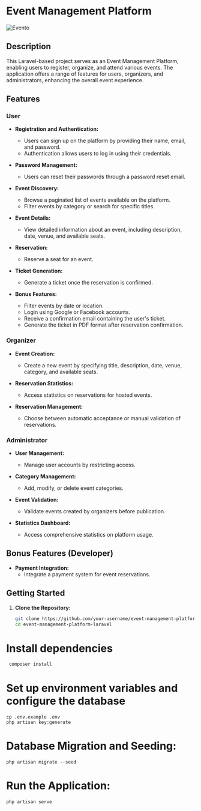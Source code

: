# Event Management Platform

![Evento](https://github.com/Youcode-Classe-E-2023-2024/Benfill_Evento/assets/109225791/3dd63499-15f9-4428-9761-aaf0a70fb667)

## Description

This Laravel-based project serves as an Event Management Platform, enabling users to register, organize, and attend
various events. The application offers a range of features for users, organizers, and administrators, enhancing the
overall event experience.

## Features

### User

- **Registration and Authentication:**
    - Users can sign up on the platform by providing their name, email, and password.
    - Authentication allows users to log in using their credentials.

- **Password Management:**
    - Users can reset their passwords through a password reset email.

- **Event Discovery:**
    - Browse a paginated list of events available on the platform.
    - Filter events by category or search for specific titles.

- **Event Details:**
    - View detailed information about an event, including description, date, venue, and available seats.

- **Reservation:**
    - Reserve a seat for an event.

- **Ticket Generation:**
    - Generate a ticket once the reservation is confirmed.

- **Bonus Features:**
    - Filter events by date or location.
    - Login using Google or Facebook accounts.
    - Receive a confirmation email containing the user's ticket.
    - Generate the ticket in PDF format after reservation confirmation.

### Organizer

- **Event Creation:**
    - Create a new event by specifying title, description, date, venue, category, and available seats.

- **Reservation Statistics:**
    - Access statistics on reservations for hosted events.

- **Reservation Management:**
    - Choose between automatic acceptance or manual validation of reservations.

### Administrator

- **User Management:**
    - Manage user accounts by restricting access.

- **Category Management:**
    - Add, modify, or delete event categories.

- **Event Validation:**
    - Validate events created by organizers before publication.

- **Statistics Dashboard:**
    - Access comprehensive statistics on platform usage.

## Bonus Features (Developer)

- **Payment Integration:**
    - Integrate a payment system for event reservations.

## Getting Started

1. **Clone the Repository:**
   ```bash
   git clone https://github.com/your-username/event-management-platform-laravel.git
   cd event-management-platform-laravel

# Install dependencies
   ```bash
    composer install
   ```  
# Set up environment variables and configure the database
    cp .env.example .env
    php artisan key:generate
# Database Migration and Seeding:
    php artisan migrate --seed
# Run the Application:
    php artisan serve
